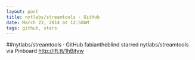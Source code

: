 ```yaml
---
layout: post
title: nytlabs/streamtools · GitHub
date: March 23, 2014 at 12:58AM
tags: github, stars
---
```

##nytlabs/streamtools · GitHub
fabiantheblind starred nytlabs/streamtools
via Pinboard http://ift.tt/1hBjtyw 
